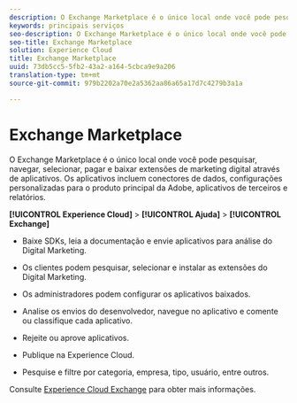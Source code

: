 ```yaml
---
description: O Exchange Marketplace é o único local onde você pode pesquisar, navegar, selecionar, pagar e baixar extensões de marketing digital através de aplicativos. Os aplicativos incluem conectores de dados, configurações personalizadas para o produto principal da Adobe, aplicativos de terceiros e relatórios.
keywords: principais serviços
seo-description: O Exchange Marketplace é o único local onde você pode pesquisar, navegar, selecionar, pagar e baixar extensões de marketing digital através de aplicativos. Os aplicativos incluem conectores de dados, configurações personalizadas para o produto principal da Adobe, aplicativos de terceiros e relatórios.
seo-title: Exchange Marketplace
solution: Experience Cloud
title: Exchange Marketplace
uuid: 73db5cc5-5fb2-43a2-a164-5cbca9e9a206
translation-type: tm+mt
source-git-commit: 979b2202a70e2a5362aa86a65a17d7c4279b3a1a

---
```



# Exchange Marketplace

O Exchange Marketplace é o único local onde você pode pesquisar, navegar, selecionar, pagar e baixar extensões de marketing digital através de aplicativos. Os aplicativos incluem conectores de dados, configurações personalizadas para o produto principal da Adobe, aplicativos de terceiros e relatórios.

**[!UICONTROL Experience Cloud]** &gt; **[!UICONTROL Ajuda]** &gt; **[!UICONTROL Exchange]**

<!-- <p>https://wiki.corp.adobe.com/display/marketingcloud/Marketing+Cloud+Exchange </p> 
<p>https://wiki.corp.adobe.com/display/marketingcloud/Marketplace+Implementation#MarketplaceImplementation-Anonymousvsauthenticatedexperience </p> -->

* Baixe SDKs, leia a documentação e envie aplicativos para análise do Digital Marketing.

* Os clientes podem pesquisar, selecionar e instalar as extensões do Digital Marketing.

* Os administradores podem configurar os aplicativos baixados.

* Analise os envios do desenvolvedor, navegue no aplicativo e comente ou classifique cada aplicativo.

* Rejeite ou aprove aplicativos.

* Publique na Experience Cloud.

* Pesquise e filtre por categoria, empresa, tipo, usuário, entre outros.

Consulte [Experience Cloud Exchange](https://marketing.adobe.com/exchange) para obter mais informações.
